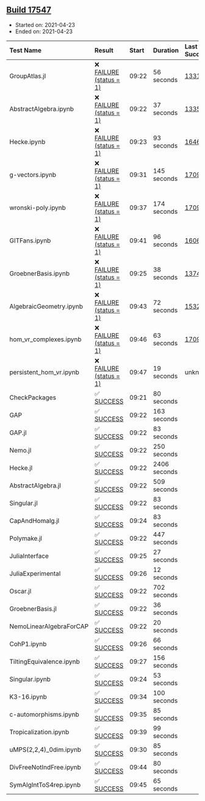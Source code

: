 ## [Build 17547](https://oscarci.mathematik.uni-kl.de/job/oscar/17547/)

* Started on: 2021-04-23
* Ended on: 2021-04-23

| Test Name    | Result | Start | Duration | Last Success | First Failure |
|:-------------|:-------|:------|:---------|:-------------|:--------------|
| GroupAtlas.jl | ❌ [FAILURE (status = 1)](https://oscarci.mathematik.uni-kl.de/job/oscar/17547/artifact/logs/build-17547/GroupAtlas.jl.log) | 09:22 | 56 seconds | [13311](https://oscarci.mathematik.uni-kl.de/job/oscar/13311/) | [13312](https://oscarci.mathematik.uni-kl.de/job/oscar/13312/) |
| AbstractAlgebra.ipynb | ❌ [FAILURE (status = 1)](https://oscarci.mathematik.uni-kl.de/job/oscar/17547/artifact/logs/build-17547/AbstractAlgebra.ipynb.log) | 09:22 | 37 seconds | [13355](https://oscarci.mathematik.uni-kl.de/job/oscar/13355/) | [13356](https://oscarci.mathematik.uni-kl.de/job/oscar/13356/) |
| Hecke.ipynb | ❌ [FAILURE (status = 1)](https://oscarci.mathematik.uni-kl.de/job/oscar/17547/artifact/logs/build-17547/Hecke.ipynb.log) | 09:23 | 93 seconds | [16463](https://oscarci.mathematik.uni-kl.de/job/oscar/16463/) | [16464](https://oscarci.mathematik.uni-kl.de/job/oscar/16464/) |
| g-vectors.ipynb | ❌ [FAILURE (status = 1)](https://oscarci.mathematik.uni-kl.de/job/oscar/17547/artifact/logs/build-17547/g-vectors.ipynb.log) | 09:31 | 145 seconds | [17099](https://oscarci.mathematik.uni-kl.de/job/oscar/17099/) | [17100](https://oscarci.mathematik.uni-kl.de/job/oscar/17100/) |
| wronski-poly.ipynb | ❌ [FAILURE (status = 1)](https://oscarci.mathematik.uni-kl.de/job/oscar/17547/artifact/logs/build-17547/wronski-poly.ipynb.log) | 09:37 | 174 seconds | [17098](https://oscarci.mathematik.uni-kl.de/job/oscar/17098/) | [17099](https://oscarci.mathematik.uni-kl.de/job/oscar/17099/) |
| GITFans.ipynb | ❌ [FAILURE (status = 1)](https://oscarci.mathematik.uni-kl.de/job/oscar/17547/artifact/logs/build-17547/GITFans.ipynb.log) | 09:41 | 96 seconds | [16068](https://oscarci.mathematik.uni-kl.de/job/oscar/16068/) | [16069](https://oscarci.mathematik.uni-kl.de/job/oscar/16069/) |
| GroebnerBasis.ipynb | ❌ [FAILURE (status = 1)](https://oscarci.mathematik.uni-kl.de/job/oscar/17547/artifact/logs/build-17547/GroebnerBasis.ipynb.log) | 09:25 | 38 seconds | [13748](https://oscarci.mathematik.uni-kl.de/job/oscar/13748/) | [13749](https://oscarci.mathematik.uni-kl.de/job/oscar/13749/) |
| AlgebraicGeometry.ipynb | ❌ [FAILURE (status = 1)](https://oscarci.mathematik.uni-kl.de/job/oscar/17547/artifact/logs/build-17547/AlgebraicGeometry.ipynb.log) | 09:43 | 72 seconds | [15322](https://oscarci.mathematik.uni-kl.de/job/oscar/15322/) | [15323](https://oscarci.mathematik.uni-kl.de/job/oscar/15323/) |
| hom_vr_complexes.ipynb | ❌ [FAILURE (status = 1)](https://oscarci.mathematik.uni-kl.de/job/oscar/17547/artifact/logs/build-17547/hom_vr_complexes.ipynb.log) | 09:46 | 63 seconds | [17099](https://oscarci.mathematik.uni-kl.de/job/oscar/17099/) | [17100](https://oscarci.mathematik.uni-kl.de/job/oscar/17100/) |
| persistent_hom_vr.ipynb | ❌ [FAILURE (status = 1)](https://oscarci.mathematik.uni-kl.de/job/oscar/17547/artifact/logs/build-17547/persistent_hom_vr.ipynb.log) | 09:47 | 19 seconds | unknown | unknown |
| CheckPackages | ✅ [SUCCESS](https://oscarci.mathematik.uni-kl.de/job/oscar/17547/artifact/logs/build-17547/CheckPackages.log) | 09:21 | 80 seconds |  |  |
| GAP | ✅ [SUCCESS](https://oscarci.mathematik.uni-kl.de/job/oscar/17547/artifact/logs/build-17547/GAP.log) | 09:22 | 163 seconds |  |  |
| GAP.jl | ✅ [SUCCESS](https://oscarci.mathematik.uni-kl.de/job/oscar/17547/artifact/logs/build-17547/GAP.jl.log) | 09:22 | 83 seconds |  |  |
| Nemo.jl | ✅ [SUCCESS](https://oscarci.mathematik.uni-kl.de/job/oscar/17547/artifact/logs/build-17547/Nemo.jl.log) | 09:22 | 250 seconds |  |  |
| Hecke.jl | ✅ [SUCCESS](https://oscarci.mathematik.uni-kl.de/job/oscar/17547/artifact/logs/build-17547/Hecke.jl.log) | 09:22 | 2406 seconds |  |  |
| AbstractAlgebra.jl | ✅ [SUCCESS](https://oscarci.mathematik.uni-kl.de/job/oscar/17547/artifact/logs/build-17547/AbstractAlgebra.jl.log) | 09:22 | 509 seconds |  |  |
| Singular.jl | ✅ [SUCCESS](https://oscarci.mathematik.uni-kl.de/job/oscar/17547/artifact/logs/build-17547/Singular.jl.log) | 09:22 | 83 seconds |  |  |
| CapAndHomalg.jl | ✅ [SUCCESS](https://oscarci.mathematik.uni-kl.de/job/oscar/17547/artifact/logs/build-17547/CapAndHomalg.jl.log) | 09:24 | 83 seconds |  |  |
| Polymake.jl | ✅ [SUCCESS](https://oscarci.mathematik.uni-kl.de/job/oscar/17547/artifact/logs/build-17547/Polymake.jl.log) | 09:22 | 447 seconds |  |  |
| JuliaInterface | ✅ [SUCCESS](https://oscarci.mathematik.uni-kl.de/job/oscar/17547/artifact/logs/build-17547/JuliaInterface.log) | 09:25 | 27 seconds |  |  |
| JuliaExperimental | ✅ [SUCCESS](https://oscarci.mathematik.uni-kl.de/job/oscar/17547/artifact/logs/build-17547/JuliaExperimental.log) | 09:26 | 12 seconds |  |  |
| Oscar.jl | ✅ [SUCCESS](https://oscarci.mathematik.uni-kl.de/job/oscar/17547/artifact/logs/build-17547/Oscar.jl.log) | 09:22 | 702 seconds |  |  |
| GroebnerBasis.jl | ✅ [SUCCESS](https://oscarci.mathematik.uni-kl.de/job/oscar/17547/artifact/logs/build-17547/GroebnerBasis.jl.log) | 09:22 | 36 seconds |  |  |
| NemoLinearAlgebraForCAP | ✅ [SUCCESS](https://oscarci.mathematik.uni-kl.de/job/oscar/17547/artifact/logs/build-17547/NemoLinearAlgebraForCAP.log) | 09:22 | 20 seconds |  |  |
| CohP1.ipynb | ✅ [SUCCESS](https://oscarci.mathematik.uni-kl.de/job/oscar/17547/artifact/logs/build-17547/CohP1.ipynb.log) | 09:26 | 66 seconds |  |  |
| TiltingEquivalence.ipynb | ✅ [SUCCESS](https://oscarci.mathematik.uni-kl.de/job/oscar/17547/artifact/logs/build-17547/TiltingEquivalence.ipynb.log) | 09:27 | 156 seconds |  |  |
| Singular.ipynb | ✅ [SUCCESS](https://oscarci.mathematik.uni-kl.de/job/oscar/17547/artifact/logs/build-17547/Singular.ipynb.log) | 09:24 | 53 seconds |  |  |
| K3-16.ipynb | ✅ [SUCCESS](https://oscarci.mathematik.uni-kl.de/job/oscar/17547/artifact/logs/build-17547/K3-16.ipynb.log) | 09:34 | 100 seconds |  |  |
| c-automorphisms.ipynb | ✅ [SUCCESS](https://oscarci.mathematik.uni-kl.de/job/oscar/17547/artifact/logs/build-17547/c-automorphisms.ipynb.log) | 09:35 | 85 seconds |  |  |
| Tropicalization.ipynb | ✅ [SUCCESS](https://oscarci.mathematik.uni-kl.de/job/oscar/17547/artifact/logs/build-17547/Tropicalization.ipynb.log) | 09:39 | 99 seconds |  |  |
| uMPS(2,2,4)_0dim.ipynb | ✅ [SUCCESS](https://oscarci.mathematik.uni-kl.de/job/oscar/17547/artifact/logs/build-17547/uMPS-2-2-4-_0dim.ipynb.log) | 09:30 | 85 seconds |  |  |
| DivFreeNotIndFree.ipynb | ✅ [SUCCESS](https://oscarci.mathematik.uni-kl.de/job/oscar/17547/artifact/logs/build-17547/DivFreeNotIndFree.ipynb.log) | 09:44 | 80 seconds |  |  |
| SymAlgIntToS4rep.ipynb | ✅ [SUCCESS](https://oscarci.mathematik.uni-kl.de/job/oscar/17547/artifact/logs/build-17547/SymAlgIntToS4rep.ipynb.log) | 09:45 | 65 seconds |  |  |

